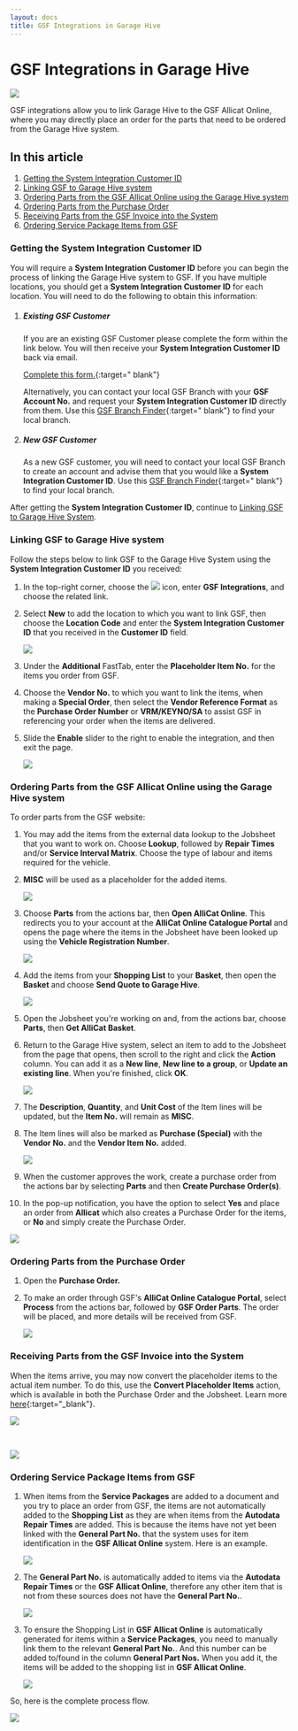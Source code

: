 ```yaml
---
layout: docs
title: GSF Integrations in Garage Hive
---
```


# GSF Integrations in Garage Hive

![](media/garagehive-gsf-to-garage-hive.png)

GSF integrations allow you to link Garage Hive to the GSF Allicat Online, where you may directly place an order for the parts that need to be ordered from the Garage Hive system.

## In this article
1. [Getting the System Integration Customer ID](#getting-the-system-integration-customer-id)
2. [Linking GSF to Garage Hive system](#linking-gsf-to-garage-hive-system)
3. [Ordering Parts from the GSF Allicat Online using the Garage Hive system](#ordering-parts-from-the-gsf-allicat-online-using-the-garage-hive-system)
4. [Ordering Parts from the Purchase Order](#ordering-parts-from-the-purchase-order)
5. [Receiving Parts from the GSF Invoice into the System](#receiving-parts-from-the-gsf-invoice-into-the-system)
6. [Ordering Service Package Items from GSF](#ordering-service-package-items-from-gsf)

### Getting the System Integration Customer ID
You will require a **System Integration Customer ID** before you can begin the process of linking the Garage Hive system to GSF. If you have multiple locations, you should get a **System Integration Customer ID** for each location.
You will need to do the following to obtain this information:
1. ##### Existing GSF Customer
   If you are an existing GSF Customer please complete the form within the link below. You will then receive your **System Integration Customer ID** back via email.

      [Complete this form.](https://docs.google.com/forms/d/e/1FAIpQLSdKunTIs9KA2b-xQs2hjEPvhKTKfdLrNE86fOQLGKBqxrAXkQ/viewform){:target=" blank"}

   Alternatively, you can contact your local GSF Branch with your **GSF Account No.** and request your **System Integration Customer ID** directly from them. Use this [GSF Branch Finder](https://www.gsfcarparts.com/branches){:target=" blank"} to find your local branch.

2. ##### New GSF Customer
   As a new GSF customer, you will need to contact your local GSF Branch to create an account and advise them that you would like a **System Integration Customer ID**. Use this [GSF Branch Finder](https://www.gsfcarparts.com/branches){:target=" blank"} to find your local branch.

After getting the **System Integration Customer ID**, continue to [Linking GSF to Garage Hive System](#linking-gsf-to-garage-hive-system).

### Linking GSF to Garage Hive system
Follow the steps below to link GSF to the Garage Hive System using the **System Integration Customer ID** you received:
1. In the top-right corner, choose the ![](media/search_icon.png) icon, enter **GSF Integrations**, and choose the related link.
2. Select **New** to add the location to which you want to link GSF, then choose the **Location Code** and enter the **System Integration Customer ID** that you received in the **Customer ID** field.

   ![](media/garagehive-gsf-integration1.gif)

3. Under the **Additional** FastTab, enter the **Placeholder Item No.** for the items you order from GSF.
4. Choose the **Vendor No.** to which you want to link the items, when making a **Special Order**, then select the **Vendor Reference Format** as the **Purchase Order Number** or **VRM/KEYNO/SA** to assist GSF in referencing your order when the items are delivered. 
5. Slide the **Enable** slider to the right to enable the integration, and then exit the page.

   ![](media/garagehive-gsf-integration2.gif)

### Ordering Parts from the GSF Allicat Online using the Garage Hive system
To order parts from the GSF website:
1. You may add the items from the external data lookup to the Jobsheet that you want to work on. Choose **Lookup**, followed by **Repair Times** and/or **Service Interval Matrix**. Choose the type of labour and items required for the vehicle.
1. **MISC** will be used as a placeholder for the added items.

   ![](media/garagehive-gsf-integration3.gif)
   
1. Choose **Parts** from the actions bar, then **Open AlliCat Online**. This redirects you to your account at the **AlliCat Online Catalogue Portal** and opens the page where the items in the Jobsheet have been looked up using the **Vehicle Registration Number**.

   ![](media/garagehive-gsf-integration4.gif)

1. Add the items from your **Shopping List** to your **Basket**, then open the **Basket** and choose **Send Quote to Garage Hive**.

   ![](media/garagehive-gsf-integration9.gif)

1. Open the Jobsheet you're working on and, from the actions bar, choose **Parts**, then **Get AlliCat Basket**.
1. Return to the Garage Hive system, select an item to add to the Jobsheet from the page that opens, then scroll to the right and click the **Action** column. You can add it as a **New line**, **New line to a group**, or **Update an existing line**. When you're finished, click **OK**.

   ![](media/garagehive-gsf-integration5.gif)

1. The **Description**, **Quantity**, and **Unit Cost** of the Item lines will be updated, but the **Item No.** will remain as **MISC**.
1. The Item lines will also be marked as **Purchase (Special)** with the **Vendor No.** and the **Vendor Item No.** added.

   ![](media/garagehive-gsf-integration6.gif)

1.  When the customer approves the work, create a purchase order from the actions bar by selecting **Parts** and then **Create Purchase Order(s)**.
1.  In the pop-up notification, you have the option to select **Yes** and place an order from **Allicat** which also creates a Purchase Order for the items, or **No** and simply create the Purchase Order.

   ![](media/garagehive-gsf-integration7.gif)

### Ordering Parts from the Purchase Order
1. Open the **Purchase Order.**
2. To make an order through GSF's **AlliCat Online Catalogue Portal**, select **Process** from the actions bar, followed by **GSF Order Parts**. The order will be placed, and more details will be received from GSF.

   ![](media/garagehive-gsf-integration8.gif)

### Receiving Parts from the GSF Invoice into the System
When the items arrive, you may now convert the placeholder items to the actual item number. To do this, use the **Convert Placeholder Items** action, which is available in both the Purchase Order and the Jobsheet. Learn more [here](garagehive-creating-a-placeholder-item.html#convert-a-placeholder-item-to-the-vendor-item-number){:target="_blank"}.

   ![](media/garagehive-gsf-integration9.png)

<br>

   ![](media/garagehive-gsf-integration10.png)

### Ordering Service Package Items from GSF
1. When items from the **Service Packages** are added to a document and you try to place an order from GSF, the items are not automatically added to the **Shopping List** as they are when items from the **Autodata Repair Times** are added. This is because the items have not yet been linked with the **General Part No.** that the system uses for item identification in the **GSF Allicat Online** system. Here is an example.

   ![](media/garagehive-gsf-integration10.gif)

2. The **General Part No.** is automatically added to items via the **Autodata Repair Times** or the **GSF Allicat Online**, therefore any other item that is not from these sources does not have the **General Part No.**.

   ![](media/garagehive-gsf-integration11.gif)

3. To ensure the Shopping List in **GSF Allicat Online** is automatically generated for items within a **Service Packages**, you need to manually link them to the relevant **General Part No.**. And this number can be added to/found in the column **General Part Nos.** When you add it, the items will be added to the shopping list in **GSF Allicat Online**.

   ![](media/garagehive-gsf-integration12.gif)


So, here is the complete process flow.

![](media/garagehive-gsf-integration13.png)

